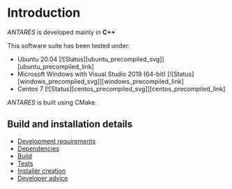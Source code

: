 # Introduction

*ANTARES* is developed mainly in **C++**

This software suite has been tested under:

*   Ubuntu 20.04 [![Status][ubuntu_precompiled_svg]][ubuntu_precompiled_link]
*   Microsoft Windows with Visual Studio 2019 (64-bit) [![Status][windows_precompiled_svg]][windows_precompiled_link]
*   Centos 7 [![Status][centos_precompiled_svg]][centos_precompiled_link]

*ANTARES* is built using CMake.

## Build and installation details

- [Development requirements](1-Development-requirements.md)
- [Dependencies](2-Dependencies-install.md)
- [Build](3-Build.md)
- [Tests](4-Tests.md)
- [Installer creation](5-Installer-creation.md)
- [Developer advice](6-dev-advice.md)
